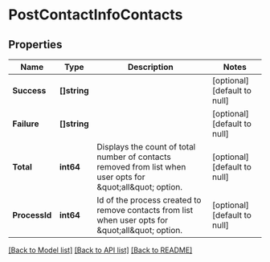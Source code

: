 # PostContactInfoContacts

## Properties
Name | Type | Description | Notes
------------ | ------------- | ------------- | -------------
**Success** | **[]string** |  | [optional] [default to null]
**Failure** | **[]string** |  | [optional] [default to null]
**Total** | **int64** | Displays the count of total number of contacts removed from list when user opts for \&quot;all\&quot; option. | [optional] [default to null]
**ProcessId** | **int64** | Id of the process created to remove contacts from list when user opts for \&quot;all\&quot; option. | [optional] [default to null]

[[Back to Model list]](../README.md#documentation-for-models) [[Back to API list]](../README.md#documentation-for-api-endpoints) [[Back to README]](../README.md)


